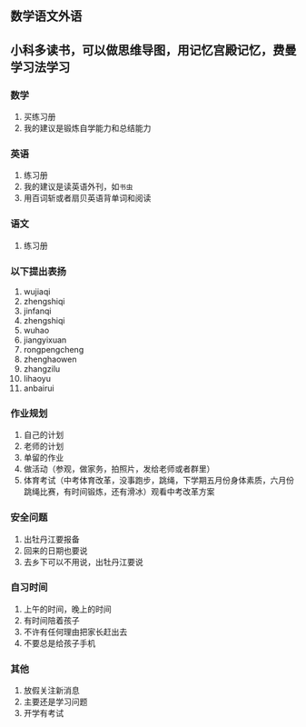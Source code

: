 ## 数学语文外语

## 小科多读书，可以做思维导图，用记忆宫殿记忆，费曼学习法学习

### 数学

1. 买练习册
2. 我的建议是锻炼自学能力和总结能力

### 英语

1. 练习册
2. 我的建议是读英语外刊，如`书虫`
3. 用百词斩或者扇贝英语背单词和阅读

### 语文

1. 练习册

### 以下提出表扬

1. wujiaqi
2. zhengshiqi
3. jinfanqi
4. zhengshiqi
5. wuhao
6. jiangyixuan
7. rongpengcheng
8. zhenghaowen
9. zhangzilu
10. lihaoyu
11. anbairui

### 作业规划

1. 自己的计划
2. 老师的计划
3. 单留的作业
4. 做活动（参观，做家务，拍照片，发给老师或者群里）
5. 体育考试（中考体育改革，没事跑步，跳绳，下学期五月份身体素质，六月份跳绳比赛，有时间锻炼，还有滑冰）观看中考改革方案

### 安全问题

1. 出牡丹江要报备
2. 回来的日期也要说
3. 去乡下可以不用说，出牡丹江要说

### 自习时间

1. 上午的时间，晚上的时间
2. 有时间陪着孩子
3. 不许有任何理由把家长赶出去
4. 不要总是给孩子手机

### 其他

1. 放假关注新消息
2. 主要还是学习问题
3. 开学有考试
